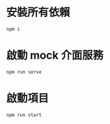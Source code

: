 # 安裝所有依賴

```bash
npm i
```

# 啟動 mock 介面服務

```bash
npm run serve
```

# 啟動項目

```bash
npm run start

```
